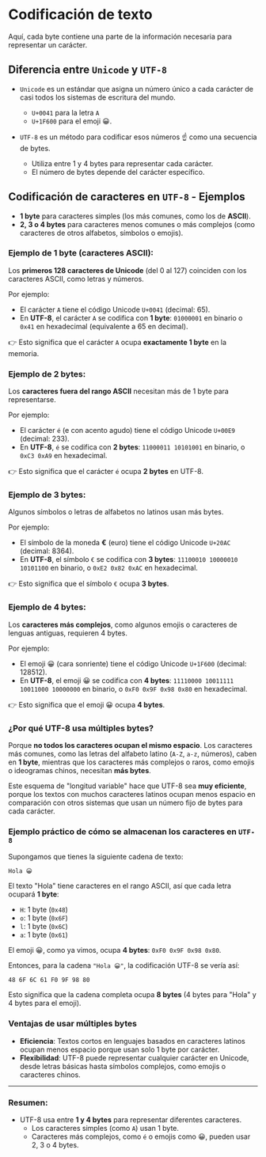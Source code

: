 

# Codificación de texto

Aquí, cada byte contiene una parte de la información necesaria para representar un carácter.

## Diferencia entre `Unicode` y `UTF-8`

- `Unicode` es un estándar que asigna un número único a cada carácter de casi todos los sistemas de escritura del mundo.
  -  `U+0041` para la letra `A`
  -  `U+1F600` para el emoji 😀.
  
- `UTF-8` es un método para codificar esos números ☝️ como una secuencia de bytes.
  - Utiliza entre 1 y 4 bytes para representar cada carácter.
  - El número de bytes depende del carácter específico.

## Codificación de caracteres en `UTF-8` - Ejemplos

- **1 byte** para caracteres simples (los más comunes, como los de **ASCII**).
- **2, 3 o 4 bytes** para caracteres menos comunes o más complejos (como caracteres de otros alfabetos, símbolos o emojis).

### Ejemplo de 1 byte (caracteres ASCII):
Los __primeros 128 caracteres de Unicode__ (del 0 al 127) coinciden con los caracteres ASCII, como letras y números.

Por ejemplo:
- El carácter `A` tiene el código Unicode `U+0041` (decimal: 65).
- En **UTF-8**, el carácter `A` se codifica con **1 byte**: `01000001` en binario o `0x41` en hexadecimal (equivalente a 65 en decimal).

👉 Esto significa que el carácter `A` ocupa **exactamente 1 byte** en la memoria.

### Ejemplo de 2 bytes:
Los __caracteres fuera del rango ASCII__ necesitan más de 1 byte para representarse.

Por ejemplo:
- El carácter `é` (e con acento agudo) tiene el código Unicode `U+00E9` (decimal: 233).
- En **UTF-8**, `é` se codifica con **2 bytes**: `11000011 10101001` en binario, o `0xC3 0xA9` en hexadecimal.

👉 Esto significa que el carácter `é` ocupa **2 bytes** en UTF-8.

### Ejemplo de 3 bytes:
Algunos símbolos o letras de alfabetos no latinos usan más bytes.

Por ejemplo:
- El símbolo de la moneda **€** (euro) tiene el código Unicode `U+20AC` (decimal: 8364).
- En **UTF-8**, el símbolo `€` se codifica con **3 bytes**: `11100010 10000010 10101100` en binario, o `0xE2 0x82 0xAC` en hexadecimal.

👉 Esto significa que el símbolo `€` ocupa **3 bytes**.

### Ejemplo de 4 bytes:

Los __caracteres más complejos__, como algunos emojis o caracteres de lenguas antiguas, requieren 4 bytes.

Por ejemplo:
- El emoji 😀 (cara sonriente) tiene el código Unicode `U+1F600` (decimal: 128512).
- En **UTF-8**, el emoji 😀 se codifica con **4 bytes**: `11110000 10011111 10011000 10000000` en binario, o `0xF0 0x9F 0x98 0x80` en hexadecimal.

👉 Esto significa que el emoji 😀 ocupa **4 bytes**.

### ¿Por qué UTF-8 usa múltiples bytes?
Porque **no todos los caracteres ocupan el mismo espacio**. Los caracteres más comunes, como las letras del alfabeto latino (`A-Z`, `a-z`, números), caben en **1 byte**, mientras que los caracteres más complejos o raros, como emojis o ideogramas chinos, necesitan **más bytes**.

Este esquema de "longitud variable" hace que UTF-8 sea **muy eficiente**, porque los textos con muchos caracteres latinos ocupan menos espacio en comparación con otros sistemas que usan un número fijo de bytes para cada carácter.

### Ejemplo práctico de cómo se almacenan los caracteres en `UTF-8`
Supongamos que tienes la siguiente cadena de texto:

```text
Hola 😀
```

El texto "Hola" tiene caracteres en el rango ASCII, así que cada letra ocupará **1 byte**:

- `H`: 1 byte (`0x48`)
- `o`: 1 byte (`0x6F`)
- `l`: 1 byte (`0x6C`)
- `a`: 1 byte (`0x61`)

El emoji 😀, como ya vimos, ocupa **4 bytes**: `0xF0 0x9F 0x98 0x80`.

Entonces, para la cadena `"Hola 😀"`, la codificación UTF-8 se vería así:

```text
48 6F 6C 61 F0 9F 98 80
```

Esto significa que la cadena completa ocupa **8 bytes** (4 bytes para "Hola" y 4 bytes para el emoji).

### Ventajas de usar múltiples bytes
- **Eficiencia**: Textos cortos en lenguajes basados en caracteres latinos ocupan menos espacio porque usan solo 1 byte por carácter.
- **Flexibilidad**: UTF-8 puede representar cualquier carácter en Unicode, desde letras básicas hasta símbolos complejos, como emojis o caracteres chinos.

---

### Resumen: 
- UTF-8 usa entre **1 y 4 bytes** para representar diferentes caracteres.
  - Los caracteres simples (como `A`) usan 1 byte.
  - Caracteres más complejos, como `é` o emojis como 😀, pueden usar 2, 3 o 4 bytes.
  
